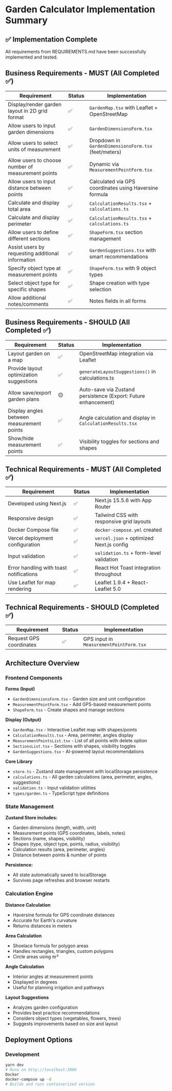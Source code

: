 # Garden Calculator Implementation Summary

## ✅ Implementation Complete

All requirements from REQUIREMENTS.md have been successfully implemented and tested.

## Business Requirements - MUST (All Completed ✅)

| Requirement                                        | Status | Implementation                                         |
| -------------------------------------------------- | ------ | ------------------------------------------------------ |
| Display/render garden layout in 2D grid format     | ✅     | `GardenMap.tsx` with Leaflet + OpenStreetMap           |
| Allow users to input garden dimensions             | ✅     | `GardenDimensionsForm.tsx`                             |
| Allow users to select units of measurement         | ✅     | Dropdown in `GardenDimensionsForm.tsx` (feet/meters)   |
| Allow users to choose number of measurement points | ✅     | Dynamic via `MeasurementPointForm.tsx`                 |
| Allow users to input distance between points       | ✅     | Calculated via GPS coordinates using Haversine formula |
| Calculate and display total area                   | ✅     | `CalculationResults.tsx` + `calculations.ts`           |
| Calculate and display perimeter                    | ✅     | `CalculationResults.tsx` + `calculations.ts`           |
| Allow users to define different sections           | ✅     | `ShapeForm.tsx` section management                     |
| Assist users by requesting additional information  | ✅     | `GardenSuggestions.tsx` with smart recommendations     |
| Specify object type at measurement points          | ✅     | `ShapeForm.tsx` with 9 object types                    |
| Select object type for specific shapes             | ✅     | Shape creation with type selection                     |
| Allow additional notes/comments                    | ✅     | Notes fields in all forms                              |

## Business Requirements - SHOULD (All Completed ✅)

| Requirement                               | Status | Implementation                                                 |
| ----------------------------------------- | ------ | -------------------------------------------------------------- |
| Layout garden on a map                    | ✅     | OpenStreetMap integration via Leaflet                          |
| Provide layout optimization suggestions   | ✅     | `generateLayoutSuggestions()` in calculations.ts               |
| Allow save/export garden plans            | 🟡     | Auto-save via Zustand persistence (Export: Future enhancement) |
| Display angles between measurement points | ✅     | Angle calculation and display in `CalculationResults.tsx`      |
| Show/hide measurement points              | ✅     | Visibility toggles for sections and shapes                     |

## Technical Requirements - MUST (All Completed ✅)

| Requirement                             | Status | Implementation                            |
| --------------------------------------- | ------ | ----------------------------------------- |
| Developed using Next.js                 | ✅     | Next.js 15.5.6 with App Router            |
| Responsive design                       | ✅     | Tailwind CSS with responsive grid layouts |
| Docker Compose file                     | ✅     | `docker-compose.yml` created              |
| Vercel deployment configuration         | ✅     | `vercel.json` + optimized Next.js config  |
| Input validation                        | ✅     | `validation.ts` + form-level validation   |
| Error handling with toast notifications | ✅     | React Hot Toast integration throughout    |
| Use Leaflet for map rendering           | ✅     | Leaflet 1.9.4 + React-Leaflet 5.0         |

## Technical Requirements - SHOULD (Completed ✅)

| Requirement             | Status | Implementation                          |
| ----------------------- | ------ | --------------------------------------- |
| Request GPS coordinates | ✅     | GPS input in `MeasurementPointForm.tsx` |

## Architecture Overview

### Frontend Components

**Forms (Input)**

- `GardenDimensionsForm.tsx` - Garden size and unit configuration
- `MeasurementPointForm.tsx` - Add GPS-based measurement points
- `ShapeForm.tsx` - Create shapes and manage sections

**Display (Output)**

- `GardenMap.tsx` - Interactive Leaflet map with shapes/points
- `CalculationResults.tsx` - Area, perimeter, angles display
- `MeasurementPointsList.tsx` - List of all points with delete option
- `SectionsList.tsx` - Sections with shapes, visibility toggles
- `GardenSuggestions.tsx` - AI-powered layout recommendations

**Core Library**

- `store.ts` - Zustand state management with localStorage persistence
- `calculations.ts` - All garden calculations (area, perimeter, angles, suggestions)
- `validation.ts` - Input validation utilities
- `types/garden.ts` - TypeScript type definitions

### State Management

**Zustand Store includes:**

- Garden dimensions (length, width, unit)
- Measurement points (GPS coordinates, labels, notes)
- Sections (name, shapes, visibility)
- Shapes (type, object type, points, radius, visibility)
- Calculation results (area, perimeter, angles)
- Distance between points & number of points

**Persistence:**

- All state automatically saved to localStorage
- Survives page refreshes and browser restarts

### Calculation Engine

**Distance Calculation**

- Haversine formula for GPS coordinate distances
- Accurate for Earth's curvature
- Returns distances in meters

**Area Calculation**

- Shoelace formula for polygon areas
- Handles rectangles, triangles, custom polygons
- Circle areas using πr²

**Angle Calculation**

- Interior angles at measurement points
- Displayed in degrees
- Useful for planning irrigation and pathways

**Layout Suggestions**

- Analyzes garden configuration
- Provides best practice recommendations
- Considers object types (vegetables, flowers, trees)
- Suggests improvements based on size and layout

## Deployment Options

### Development

```bash
yarn dev
# Runs on http://localhost:3000
Docker
docker-compose up -d
# Builds and runs containerized version

```

